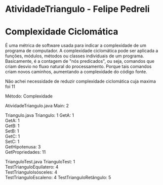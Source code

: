 # AtividadeTriangulo - Felipe Pedreli
# Complexidade Ciclomática

É uma métrica de software usada para indicar a complexidade de um programa de computador. A complexidade ciclomática pode ser aplicada a funções, módulos, métodos ou classes individuais de um programa. Basicamente, é a contagem de "nós predicados", ou seja, comandos que criam desvio no fluxo natural do processamento. Porque tais comandos criam novos caminhos, aumentando a complexidade do código fonte.

Não achei necessidade de reduzir complexidade ciclomática cuja maxima foi 11

Método: Complexidade

AtividadeTriangulo.java
Main: 2

Triangulo.java
Triangulo: 1
GetA:	1	
GetA:	1		
GetB:	1	
SetB:	1		
GetC:	1	
SetC:	1		
GetHipotenusa: 3	
GetPropriedades: 11

TrianguloTest.java
TrianguloTest: 1	
TestTrianguloEquilatero: 4		
TestTrianguloIsósceles: 4	
TestTrianguloEscaleno: 4
TestTrianguloRetângulo: 5	
